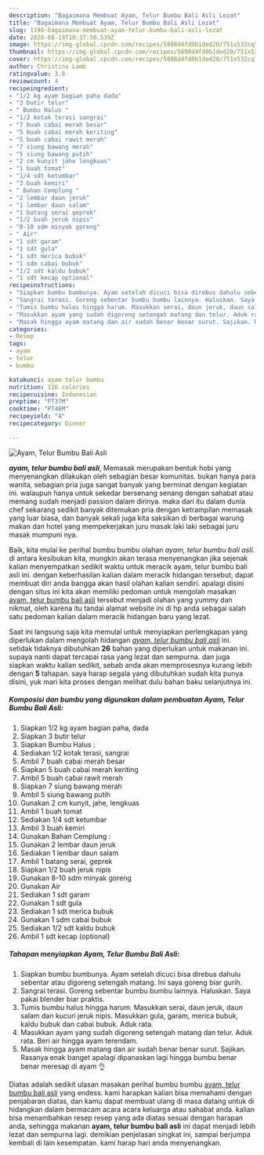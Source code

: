 ```yaml
---
description: "Bagaimana Membuat Ayam, Telur Bumbu Bali Asli Lezat"
title: "Bagaimana Membuat Ayam, Telur Bumbu Bali Asli Lezat"
slug: 1198-bagaimana-membuat-ayam-telur-bumbu-bali-asli-lezat
date: 2020-08-19T10:37:50.539Z
image: https://img-global.cpcdn.com/recipes/5898d4fd0b1ded20/751x532cq70/ayam-telur-bumbu-bali-asli-foto-resep-utama.jpg
thumbnail: https://img-global.cpcdn.com/recipes/5898d4fd0b1ded20/751x532cq70/ayam-telur-bumbu-bali-asli-foto-resep-utama.jpg
cover: https://img-global.cpcdn.com/recipes/5898d4fd0b1ded20/751x532cq70/ayam-telur-bumbu-bali-asli-foto-resep-utama.jpg
author: Christina Lamb
ratingvalue: 3.8
reviewcount: 4
recipeingredient:
- "1/2 kg ayam bagian paha dada"
- "3 butir telur"
- " Bumbu Halus "
- "1/2 kotak terasi sangrai"
- "7 buah cabai merah besar"
- "5 buah cabai merah keriting"
- "5 buah cabai rawit merah"
- "7 siung bawang merah"
- "5 siung bawang putih"
- "2 cm kunyit jahe lengkuas"
- "1 buah tomat"
- "1/4 sdt ketumbar"
- "3 buah kemiri"
- " Bahan Cemplung "
- "2 lembar daun jeruk"
- "1 lembar daun salam"
- "1 batang serai geprek"
- "1/2 buah jeruk nipis"
- "8-10 sdm minyak goreng"
- " Air"
- "1 sdt garam"
- "1 sdt gula"
- "1 sdt merica bubuk"
- "1 sdm cabai bubuk"
- "1/2 sdt kaldu bubuk"
- "1 sdt kecap optional"
recipeinstructions:
- "Siapkan bumbu bumbunya. Ayam setelah dicuci bisa direbus dahulu sebentar atau digoreng setengah matang. Ini saya goreng biar gurih."
- "Sangrai terasi. Goreng sebentar bumbu bumbu lainnya. Haluskan. Saya pakai blender biar praktis."
- "Tumis bumbu halus hingga harum. Masukkan serai, daun jeruk, daun salam dan kucuri jeruk nipis. Masukkan gula, garam, merica bubuk, kaldu bubuk dan cabai bubuk. Aduk rata."
- "Masukkan ayam yang sudah digoreng setengah matang dan telur. Aduk rata. Beri air hingga ayam terendam."
- "Masak hingga ayam matang dan air sudah benar benar surut. Sajikan. Rasanya enak banget apalagi dipanaskan lagi hingga bumbu benar benar meresap di ayam 👌"
categories:
- Resep
tags:
- ayam
- telur
- bumbu

katakunci: ayam telur bumbu 
nutrition: 126 calories
recipecuisine: Indonesian
preptime: "PT37M"
cooktime: "PT46M"
recipeyield: "4"
recipecategory: Dinner

---
```



![Ayam, Telur Bumbu Bali Asli](https://img-global.cpcdn.com/recipes/5898d4fd0b1ded20/751x532cq70/ayam-telur-bumbu-bali-asli-foto-resep-utama.jpg)

<b><i>ayam, telur bumbu bali asli</i></b>, Memasak merupakan bentuk hobi yang menyenangkan dilakukan oleh sebagian besar komunitas. bukan hanya para wanita, sebagian pria juga sangat banyak yang berminat dengan kegiatan ini. walaupun hanya untuk sekedar bersenang senang dengan sahabat atau memang sudah menjadi passion dalam dirinya. maka dari itu dalam dunia chef sekarang sedikit banyak ditemukan pria dengan ketrampilan memasak yang luar biasa, dan banyak sekali juga kita saksikan di berbagai warung makan dan hotel yang mempekerjakan juru masak laki laki sebagai juru masak mumpuni nya.

Baik, kita mulai ke perihal bumbu bumbu olahan <i>ayam, telur bumbu bali asli</i>. di antara kesibukan kita, mungkin akan terasa menyenangkan jika sejenak kalian menyempatkan sedikit waktu untuk meracik ayam, telur bumbu bali asli ini. dengan keberhasilan kalian dalam meracik hidangan tersebut, dapat membuat diri anda bangga akan hasil olahan kalian sendiri. apalagi disini dengan situs ini kita akan memiliki pedoman untuk mengolah masakan <u>ayam, telur bumbu bali asli</u> tersebut menjadi olahan yang yummy dan nikmat, oleh karena itu tandai alamat website ini di hp anda sebagai salah satu pedoman kalian dalam meracik hidangan baru yang lezat.




Saat ini langsung saja kita memulai untuk menyiapkan perlengkapan yang diperlukan dalam mengolah hidangan <u><i>ayam, telur bumbu bali asli</i></u> ini. setidak tidaknya dibutuhkan <b>26</b> bahan yang diperlukan untuk makanan ini. supaya nanti dapat tercapai rasa yang lezat dan sempurna. dan juga siapkan waktu kalian sedikit, sebab anda akan memprosesnya kurang lebih dengan <b>5</b> tahapan. saya harap segala yang dibutuhkan sudah kita punya disini, yuk mari kita proses dengan melihat dulu bahan baku selanjutnya ini.

<!--inarticleads1-->

##### Komposisi dan bumbu yang digunakan dalam pembuatan Ayam, Telur Bumbu Bali Asli:

1. Siapkan 1/2 kg ayam bagian paha, dada
1. Siapkan 3 butir telur
1. Siapkan  Bumbu Halus :
1. Sediakan 1/2 kotak terasi, sangrai
1. Ambil 7 buah cabai merah besar
1. Siapkan 5 buah cabai merah keriting
1. Ambil 5 buah cabai rawit merah
1. Siapkan 7 siung bawang merah
1. Ambil 5 siung bawang putih
1. Gunakan 2 cm kunyit, jahe, lengkuas
1. Ambil 1 buah tomat
1. Sediakan 1/4 sdt ketumbar
1. Ambil 3 buah kemiri
1. Gunakan  Bahan Cemplung :
1. Gunakan 2 lembar daun jeruk
1. Sediakan 1 lembar daun salam
1. Ambil 1 batang serai, geprek
1. Siapkan 1/2 buah jeruk nipis
1. Gunakan 8-10 sdm minyak goreng
1. Gunakan  Air
1. Sediakan 1 sdt garam
1. Gunakan 1 sdt gula
1. Sediakan 1 sdt merica bubuk
1. Gunakan 1 sdm cabai bubuk
1. Sediakan 1/2 sdt kaldu bubuk
1. Ambil 1 sdt kecap (optional)




<!--inarticleads2-->

##### Tahapan menyiapkan Ayam, Telur Bumbu Bali Asli:

1. Siapkan bumbu bumbunya. Ayam setelah dicuci bisa direbus dahulu sebentar atau digoreng setengah matang. Ini saya goreng biar gurih.
1. Sangrai terasi. Goreng sebentar bumbu bumbu lainnya. Haluskan. Saya pakai blender biar praktis.
1. Tumis bumbu halus hingga harum. Masukkan serai, daun jeruk, daun salam dan kucuri jeruk nipis. Masukkan gula, garam, merica bubuk, kaldu bubuk dan cabai bubuk. Aduk rata.
1. Masukkan ayam yang sudah digoreng setengah matang dan telur. Aduk rata. Beri air hingga ayam terendam.
1. Masak hingga ayam matang dan air sudah benar benar surut. Sajikan. Rasanya enak banget apalagi dipanaskan lagi hingga bumbu benar benar meresap di ayam 👌




Diatas adalah sedikit ulasan masakan perihal bumbu bumbu <u>ayam, telur bumbu bali asli</u> yang endess. kami harapkan kalian bisa memahami dengan penjabaran diatas, dan kamu dapat membuat ulang di masa datang untuk di hidangkan dalam bermacam acara acara keluarga atau sahabat anda. kalian bisa menambahkan resep resep yang ada diatas sesuai dengan harapan anda, sehingga makanan <b>ayam, telur bumbu bali asli</b> ini dapat menjadi lebih lezat dan sempurna lagi. demikian penjelasan singkat ini, sampai berjumpa kembali di lain kesempatan. kami harap hari anda menyenangkan.
